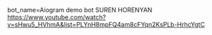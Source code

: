 bot_name=Aiogram demo bot
SUREN HORENYAN
https://www.youtube.com/watch?v=sHwu5_HVhmA&list=PLYnH8mpFQ4am8cFYqn2KsPLb-HrhcYgtC

